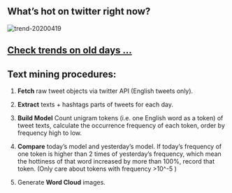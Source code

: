 ## What’s hot on twitter right now?

![trend-20200419][wordcloud]

[wordcloud]: https://raw.githubusercontent.com/xdqc/tweet-trend-everyday/master/word-cloud/trend-20200419.png?token=AF5V4P7ADR6KQBZ4CEDTNIK6AXRMU "trend-20200419"

## [Check trends on old days ...](https://github.com/xdqc/tweet-trend-everyday/tree/master/word-cloud)

## Text mining procedures:

1. **Fetch** raw tweet objects via twitter API (English tweets only).

2. **Extract** texts + hashtags parts of tweets for each day.

3. **Build Model** Count unigram tokens (i.e. one English word as a token) of tweet texts, calculate the occurrence frequency of each token, order by frequency high to low.

4. **Compare** today’s model and yesterday’s model. If today’s frequency of one token is higher than 2 times of yesterday’s frequency, which mean the hottiness of that word increased by more than 100%, record that token. (Only care about tokens with frequency >10^-5 )

5. Generate **Word Cloud** images.
